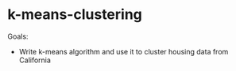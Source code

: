 # k-means-clustering

Goals: 

- Write k-means algorithm and use it to cluster housing data from California

